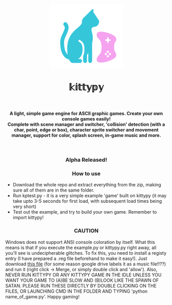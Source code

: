 <p align="center"><img src="kittypy.png" width=230 height=200></p>
<h1 align="center">𝕜𝕚𝕥𝕥𝕪𝕡𝕪</h1><br>
<h4 align="center">A light, simple game engine for ASCII graphic games. Create your own console games easily!<br>
Complete with scene manager and switcher, 'collision' detection (with a char, point, edge or box), character sprite switcher and movement manager, support for color, splash screen, in-game music and more.</h4><br>
<h3 align="center">Alpha Released!</h3>
<h3 align="center">How to use</h3>
<ul><li>Download the whole repo and extract everything from the zip, making sure all of them are in the same folder.
  <li>Run kptest.py - it is a very simple example 'game' built on kittypy (it may take upto 3-5 seconds for first load, with subsequent load times being very short)</li>
  <li>Test out the example, and try to build your own game. Remember to import kittypy!</li>
 </ul>
 <h3 align="center">CAUTION</h3>
 Windows does not support ANSI console coloration by itself. What this means is that if you execute the example.py or kittypy.py right away, all you'll see is undecipherable glitches. To fix this, you need to install a registy entry (I have prepared a .reg file beforehand to make it easy!). Just download <a href=https://drive.google.com/file/d/1UxT_W_8vE_SWhUgg1AQMG8Q-J_Sw5t8I/view?usp=sharing">this file</a> (for some reason google drive labels it as a music file!!??) and run it (right click -> Merge, or simply double click and 'allow').
 Also, NEVER RUN KITTYPY OR ANY KITTYPY GAME IN THE IDLE UNLESS YOU WANT YOUR GAME TO (A)BE SLOW AND (B)LOOK LIKE THE SPAWN OF SATAN. PLEASE RUN THESE DIRECTLY BY DOUBLE CLICKING ON THE FILES, OR LAUNCHING CMD IN THE FOLDER AND TYPING 'python name_of_game.py'.
 Happy gaming!
  
  
